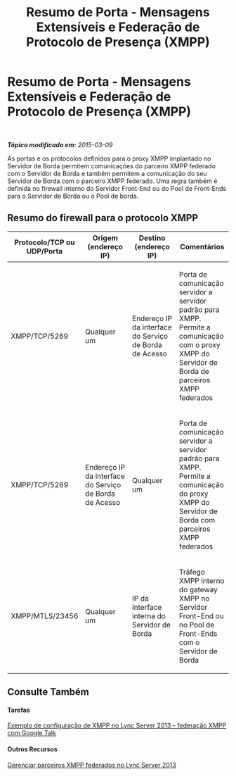 ﻿---
title: Resumo de Porta - Mensagens Extensíveis e Federação de Protocolo de Presença (XMPP)
TOCTitle: Resumo de Porta - Mensagens Extensíveis e Federação de Protocolo de Presença (XMPP)
ms:assetid: 62e98fab-7add-4983-a3fa-dbe74e1c3849
ms:mtpsurl: https://technet.microsoft.com/pt-br/library/JJ618371(v=OCS.15)
ms:contentKeyID: 49306908
ms.date: 05/19/2016
mtps_version: v=OCS.15
ms.translationtype: HT
---

# Resumo de Porta - Mensagens Extensíveis e Federação de Protocolo de Presença (XMPP)

 

_**Tópico modificado em:** 2015-03-09_

As portas e os protocolos definidos para o proxy XMPP implantado no Servidor de Borda permitem comunicações do parceiro XMPP federado com o Servidor de Borda e também permitem a comunicação do seu Servidor de Borda com o parceiro XMPP federado. Uma regra também é definida no firewall interno do Servidor Front-End ou do Pool de Front-Ends para o Servidor de Borda ou o Pool de borda.

## Resumo do firewall para o protocolo XMPP


<table>
<colgroup>
<col style="width: 25%" />
<col style="width: 25%" />
<col style="width: 25%" />
<col style="width: 25%" />
</colgroup>
<thead>
<tr class="header">
<th>Protocolo/TCP ou UDP/Porta</th>
<th>Origem (endereço IP)</th>
<th>Destino (endereço IP)</th>
<th>Comentários</th>
</tr>
</thead>
<tbody>
<tr class="odd">
<td><p>XMPP/TCP/5269</p></td>
<td><p>Qualquer um</p></td>
<td><p>Endereço IP da interface do Serviço de Borda de Acesso</p></td>
<td><p>Porta de comunicação servidor a servidor padrão para XMPP. Permite a comunicação com o proxy XMPP do Servidor de Borda de parceiros XMPP federados</p></td>
</tr>
<tr class="even">
<td><p>XMPP/TCP/5269</p></td>
<td><p>Endereço IP da interface do Serviço de Borda de Acesso</p></td>
<td><p>Qualquer um</p></td>
<td><p>Porta de comunicação servidor a servidor padrão para XMPP. Permite a comunicação do proxy XMPP do Servidor de Borda com parceiros XMPP federados</p></td>
</tr>
<tr class="odd">
<td><p>XMPP/MTLS/23456</p></td>
<td><p>Qualquer um</p></td>
<td><p>IP da interface interna do Servidor de Borda</p></td>
<td><p>Tráfego XMPP interno do gateway XMPP no Servidor Front-End ou no Pool de Front-Ends com o Servidor de Borda</p></td>
</tr>
</tbody>
</table>


## Consulte Também

#### Tarefas

[Exemplo de configuração de XMPP no Lync Server 2013 – federação XMPP com Google Talk](lync-server-2013-example-xmpp-configuration-–-xmpp-federation-with-google-talk.md)  

#### Outros Recursos

[Gerenciar parceiros XMPP federados no Lync Server 2013](lync-server-2013-manage-xmpp-federated-partners-for-your-organization.md)

